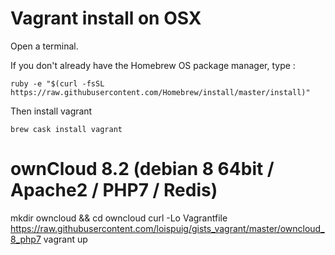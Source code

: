 # Vagrant install on OSX

Open a terminal.

If you don't already have the Homebrew OS package manager, type :
```
ruby -e "$(curl -fsSL https://raw.githubusercontent.com/Homebrew/install/master/install)"
```

Then install vagrant
```
brew cask install vagrant
```

# ownCloud 8.2 (debian 8 64bit / Apache2 / PHP7 / Redis)

mkdir owncloud && cd owncloud
curl -Lo Vagrantfile https://raw.githubusercontent.com/loispuig/gists_vagrant/master/owncloud_8_php7
vagrant up